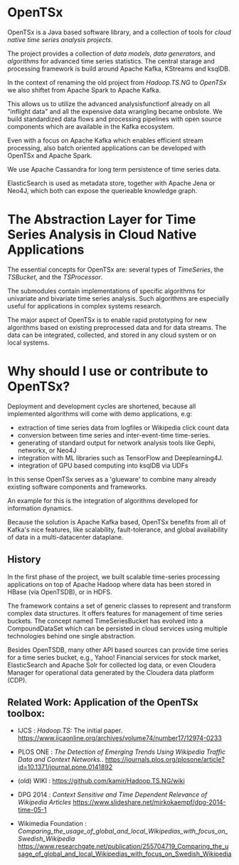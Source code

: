 # OpenTSx

OpenTSx is a Java based software library, and a collection of tools for *cloud native time series analysis projects*.  

The project provides a collection of *data models*, *data generators*, and *algorithms* for advanced time series statistics.
The central starage and processing framework is build around Apache Kafka, KStreams and ksqlDB. 

In the context of renaming the old project from *Hadoop.TS.NG* to *OpenTSx* we also shiftet from Apache Spark to Apache Kafka.

This allows us to utilize the advanced analysisfunctionf already on all "inflight data" and all the expensive data wrangling became onbslote. We build standardized data flows and processing pipelines with open source components which are available in the Kafka ecosystem. 

Even with a focus on Apache Kafka which enables efficient stream processing, also batch oriented applications can be developed with OpenTSx and Apache Spark.

We use Apache Cassandra for long term persistence of time series data. 

ElasticSearch is used as metadata store, together with Apache Jena or Neo4J, which both can expose the querieable knowledge graph.

# The Abstraction Layer for Time Series Analysis in Cloud Native Applications
The essential concepts for OpenTSx are: several types of _TimeSeries_, the _TSBucket_, and the _TSProcessor_. 

The submodules contain implementations of specific algorithms for univariate and 
bivariate time series analysis. Such algorithms are especially useful for applications in complex systems research.

The major aspect of OpenTSx is to enable rapid prototyping for new algorithms based on existing
preprocessed data and for data streams. The data can be integrated, collected, and stored in any cloud system or on local systems. 

# Why should I use or contribute to OpenTSx?
Deployment and development cycles are shortened, because all implemented algorithms will come with demo applications, e.g:
- extraction of time series data from logfiles or Wikipedia click count data 
- conversion between time series and inter-event-time time-series.
- generating of standard output for network analysis tools like Gephi, networkx, or Neo4J
- integration with ML libraries such as TensorFlow and Deeplearning4J.
- integration of GPU based computing into ksqlDB via UDFs

In this sense OpenTSx serves as a 'glueware' to combine many already existing software components and frameworks. 

An example for this is the integration of algorithms developed for information dynamics. 

Because the solution is Apache Kafka based, OpenTSx benefits from all of Kafka's nice features, like scalability, fault-tolerance, and global availability of data in a multi-datacenter dataplane. 


## History
In the first phase of the project, we built scalable time-series processing applications on top of 
Apache Hadoop where data has been stored in HBase (via OpenTSDB), or in HDFS.

The framework contains a set of generic classes to represent and transform 
complex data structures. It offers features for management of time series buckets. The concept named TimeSeriesBucket
has evolved into a CompoundDataSet which can be persisted in cloud services using multiple technologies behind
one single abstraction. 

Besides OpenTSDB, many other API based sources can provide time series for a time series bucket, e.g., 
Yahoo! Financial services for stock market, ElasticSearch and Apache Solr for collected log data, or even 
Cloudera Manager for operational data generated by the Cloudera data platform (CDP). 



## Related Work: Application of the OpenTSx toolbox:
- IJCS :
  *Hadoop.TS:* The initial paper.
  https://www.ijcaonline.org/archives/volume74/number17/12974-0233

- PLOS ONE :
  *The Detection of Emerging Trends Using Wikipedia Traffic Data and Context Networks.*.
  https://journals.plos.org/plosone/article?id=10.1371/journal.pone.0141892
  
- (old) WIKI : 
  https://github.com/kamir/Hadoop.TS.NG/wiki

- DPG 2014 : 
  *Context Sensitive and Time Dependent Relevance of Wikipedia Articles*
  https://www.slideshare.net/mirkokaempf/dpg-2014-time-05-1

- Wikimedia Foundation : 
  *Comparing_the_usage_of_global_and_local_Wikipedias_with_focus_on_Swedish_Wikipedia*
  https://www.researchgate.net/publication/255704719_Comparing_the_usage_of_global_and_local_Wikipedias_with_focus_on_Swedish_Wikipedia
